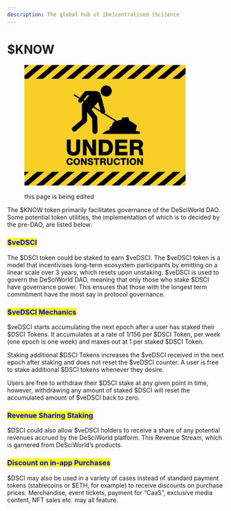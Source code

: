 ```yaml
---
description: The global hub of [De]centralised [Sci]ence
---
```


# $KNOW

<figure><img src="../.gitbook/assets/image.png" alt="" width="375"><figcaption><p>this page is being edited</p></figcaption></figure>



The $KNOW token primarily facilitates governance of the DeSciWorld DAO. Some potential token utilities, the implementation of which is to decided by the pre-DAO, are listed below:&#x20;

### <mark style="color:blue;">$veDSCI</mark>

The $DSCI token could be staked to earn $veDSCI. The $veDSCI token is a model that incentivises long-term ecosystem participants by emitting on a linear scale over 3 years, which resets upon unstaking. $veDSCI is used to govern the DeSciWorld DAO, meaning that only those who stake $DSCI have governance power. This ensures that those with the longest term commitment have the most say in protocol governance.

### <mark style="color:blue;">$veDSCI Mechanics</mark>&#x20;

$veDSCI starts accumulating the next epoch after a user has staked their $DSCI Tokens. It accumulates at a rate of 1/156 per $DSCI Token, per week (one epoch is one week) and maxes out at 1 per staked $DSCI Token.

Staking additional $DSCI Tokens increases the $veDSCI received in the next epoch after staking and does not reset the $veDSCI counter. A user is free to stake additional $DSCI tokens whenever they desire.

Users are free to withdraw their $DSCI stake at any given point in time, however, withdrawing any amount of staked $DSCI will reset the accumulated amount of $veDSCI back to zero.&#x20;

### <mark style="color:blue;">Revenue Sharing Staking</mark>&#x20;

$DSCI could also allow $veDSCI holders to receive a share of any potential revenues accrued by the DeSciWorld platform. This Revenue Stream, which is garnered from DeSciWorld’s products.

### <mark style="color:blue;">Discount on in-app Purchases</mark>&#x20;

$DSCI may also be used in a variety of cases instead of standard payment tokens (stablecoins or $ETH, for example) to receive discounts on purchase prices. Merchandise, event tickets, payment for “CaaS”, exclusive media content, NFT sales etc. may all feature.
